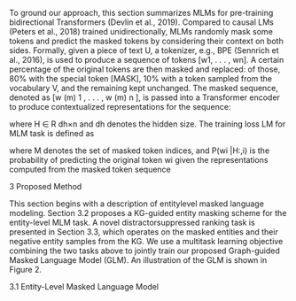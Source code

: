 To ground our approach, this section summarizes
MLMs for pre-training bidirectional Transformers (Devlin et al., 2019). Compared to causal
LMs (Peters et al., 2018) trained unidirectionally,
MLMs randomly mask some tokens and predict
the masked tokens by considering their context on
both sides. Formally, given a piece of text U, a
tokenizer, e.g., BPE (Sennrich et al., 2016), is used
to produce a sequence of tokens [w1, . . . , wn]. A
certain percentage of the original tokens are then
masked and replaced: of those, 80% with the special token [MASK], 10% with a token sampled
from the vocabulary V, and the remaining kept
unchanged. The masked sequence, denoted as
[w
(m)
1
, . . . , w
(m)
n ], is passed into a Transformer encoder to produce contextualized representations for
the sequence:



where H ∈ R
dh×n
and dh denotes the hidden size.
The training loss LM for MLM task is defined as





where M denotes the set of masked token indices,
and P(wi
|H:,i) is the probability of predicting the
original token wi given the representations computed from the masked token sequence




3 Proposed Method


This section begins with a description of entitylevel masked language modeling. Section 3.2 proposes a KG-guided entity masking scheme for
the entity-level MLM task. A novel distractorsuppressed ranking task is presented in Section 3.3,
which operates on the masked entities and their negative entity samples from the KG. We use a multitask learning objective combining the two tasks
above to jointly train our proposed Graph-guided
Masked Language Model (GLM). An illustration
of the GLM is shown in Figure 2.



3.1 Entity-Level Masked Language Model



